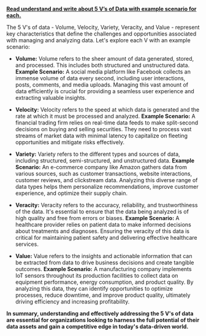<ins>**Read understand and write about 5 V’s of Data with example scenario for each.**

The 5 V's of data - Volume, Velocity, Variety, Veracity, and Value - represent key characteristics that define the challenges and opportunities associated with managing and analyzing data. Let's explore each V with an example scenario:

* **Volume:** Volume refers to the sheer amount of data generated, stored, and processed. This includes both structured and unstructured data.
**Example Scenario:** A social media platform like Facebook collects an immense volume of data every second, including user interactions, posts, comments, and media uploads. Managing this vast amount of data efficiently is crucial for providing a seamless user experience and extracting valuable insights.
  
* **Velocity:** Velocity refers to the speed at which data is generated and the rate at which it must be processed and analyzed.
**Example Scenario:** A financial trading firm relies on real-time data feeds to make split-second decisions on buying and selling securities. They need to process vast streams of market data with minimal latency to capitalize on fleeting opportunities and mitigate risks effectively.

* **Variety:** Variety refers to the different types and sources of data, including structured, semi-structured, and unstructured data.
**Example Scenario:** An e-commerce company like Amazon gathers data from various sources, such as customer transactions, website interactions, customer reviews, and clickstream data. Analyzing this diverse range of data types helps them personalize recommendations, improve customer experience, and optimize their supply chain.

* **Veracity:** Veracity refers to the accuracy, reliability, and trustworthiness of the data. It's essential to ensure that the data being analyzed is of high quality and free from errors or biases.
**Example Scenario:** A healthcare provider relies on patient data to make informed decisions about treatments and diagnoses. Ensuring the veracity of this data is critical for maintaining patient safety and delivering effective healthcare services.

* **Value:** Value refers to the insights and actionable information that can be extracted from data to drive business decisions and create tangible outcomes.
**Example Scenario:** A manufacturing company implements IoT sensors throughout its production facilities to collect data on equipment performance, energy consumption, and product quality. By analyzing this data, they can identify opportunities to optimize processes, reduce downtime, and improve product quality, ultimately driving efficiency and increasing profitability.

**In summary, understanding and effectively addressing the 5 V's of data are essential for organizations looking to harness the full potential of their data assets and gain a competitive edge in today's data-driven world.**
